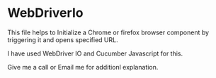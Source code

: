 # WebDriverIo

This file helps to Initialize a Chrome or firefox browser component by triggering it and opens specified URL.

I have used WebDriver IO and Cucumber Javascript for this.

Give me a call or Email me for additionl explanation.
